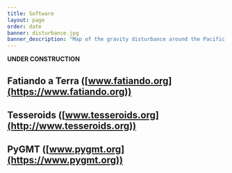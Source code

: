 ```yaml
---
title: Software
layout: page
order: date
banner: disturbance.jpg
banner_description: "Map of the gravity disturbance around the Pacific Ocean."
---
```


**UNDER CONSTRUCTION**

## Fatiando a Terra ([www.fatiando.org](https://www.fatiando.org))

## Tesseroids  ([www.tesseroids.org](http://www.tesseroids.org))

## PyGMT ([www.pygmt.org](https://www.pygmt.org))
